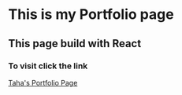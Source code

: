 # This is my Portfolio page

## This page build with React

### To visit click the link

[Taha's Portfolio Page](https://tahacini.github.io/portfolio/)
